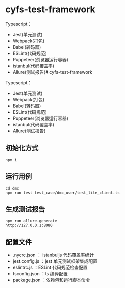 

# cyfs-test-framework
 
Typescript： 

+ Jest(单元测试) 
+ Webpack(打包) 
+ Babel(转码器)
+ ESLint(代码规范)
+ Puppeteer(浏览器运行容器) 
+ istanbul(代码覆盖率)
+ Allure(测试报告)# cyfs-test-framework
 
Typescript： 

+ Jest(单元测试) 
+ Webpack(打包) 
+ Babel(转码器)
+ ESLint(代码规范)
+ Puppeteer(浏览器运行容器) 
+ istanbul(代码覆盖率)
+ Allure(测试报告)

## 初始化方式
```
npm i 
```

## 运行用例
```
cd dmc
npm run test test_case/dmc_user/test_lite_client.ts
```

## 生成测试报告
```
npm run allure-generate
http://127.0.0.1:8080
```

## 配置文件

+ .nycrc.json ： istanbuljs 代码覆盖率统计
+ jest.config.js ：jest 单元测试框架集成配置
+ eslintrc.js ：ESLint 代码规范检查配置
+ tsconfig.json ：ts 编译配置
+ package.json ：依赖包和运行脚本命令